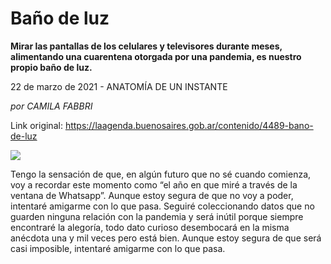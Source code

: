 # Baño de luz

**Mirar las pantallas de los celulares y televisores durante meses, alimentando una cuarentena otorgada por una pandemia, es nuestro propio baño de luz.**

22 de marzo de 2021 - ANATOMÍA DE UN INSTANTE

_por CAMILA FABBRI_

Link original: https://laagenda.buenosaires.gob.ar/contenido/4489-bano-de-luz



![](https://cdn.flowlikemusic.com/files/images/42558/db829191-9cc2-44a0-b0ac-a74fa6bc1db3.jpeg)




Tengo la sensación de que, en algún futuro que no sé cuando comienza, voy a recordar este momento como “el año en que miré a través de la ventana de Whatsapp”. Aunque estoy segura de que no voy a poder, intentaré amigarme con lo que pasa. Seguiré coleccionando datos que no guarden ninguna relación con la pandemia y será inútil porque siempre encontraré la alegoría, todo dato curioso desembocará en la misma anécdota una y mil veces pero está bien. Aunque estoy segura de que será casi imposible, intentaré amigarme con lo que pasa.



